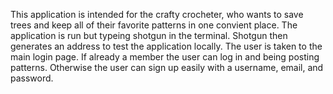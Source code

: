 This application is intended for the crafty crocheter, who wants to save trees and keep all of their favorite patterns in one convient place.  The application is run but typeing shotgun in the terminal. Shotgun then generates an address to test the application locally.  The user is taken to the main login page.  If already a member the user can log in and being posting patterns.  Otherwise the user can sign up easily with a username, email, and password.
